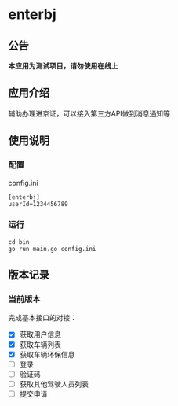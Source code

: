 # enterbj

## 公告

**本应用为测试项目，请勿使用在线上**

## 应用介绍

辅助办理进京证，可以接入第三方API做到消息通知等

## 使用说明

### 配置

config.ini

```
[enterbj]
userId=1234456789
```

### 运行

```
cd bin
go run main.go config.ini
```

## 版本记录

### 当前版本

完成基本接口的对接：

- [x] 获取用户信息
- [x] 获取车辆列表
- [x] 获取车辆环保信息
- [ ] 登录
- [ ] 验证码
- [ ] 获取其他驾驶人员列表
- [ ] 提交申请
